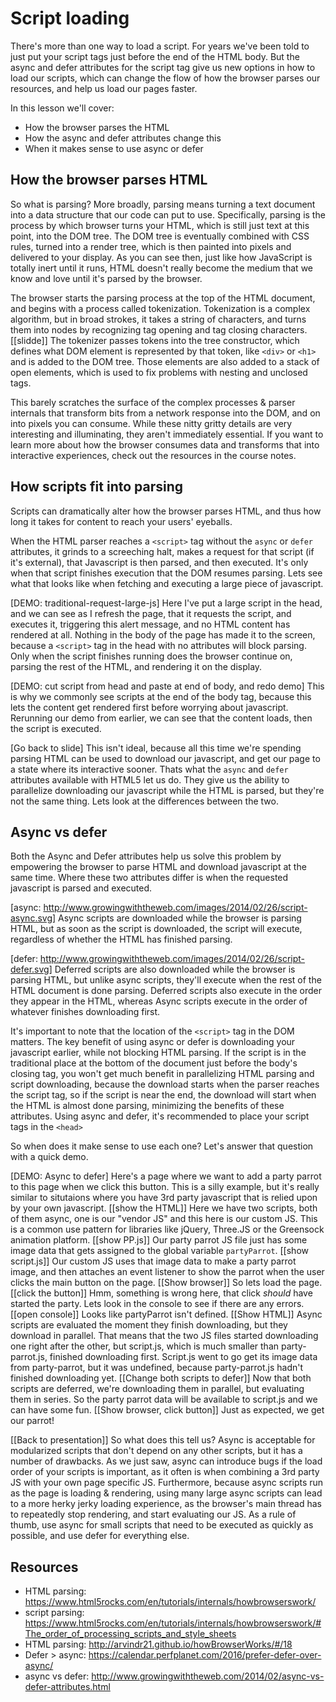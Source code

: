 # Script loading

There's more than one way to load a script.  For years we've been told to just put your script tags just before the end of the HTML body.  But the async and defer attributes for the script tag give us new options in how to load our scripts, which can change the flow of how the browser parses our resources, and help us load our pages faster.

In this lesson we'll cover:
* How the browser parses the HTML
* How the async and defer attributes change this
* When it makes sense to use async or defer

## How the browser parses HTML
So what is parsing?  More broadly, parsing means turning a text document into a data structure that our code can put to use.  Specifically, parsing is the process by which browser turns your HTML, which is still just text at this point, into the DOM tree.  The DOM tree is eventually combined with CSS rules, turned into a render tree, which is then painted into pixels and delivered to your display.  As you can see then, just like how JavaScript is totally inert until it runs, HTML doesn't really become the medium that we know and love until it's parsed by the browser.

The browser starts the parsing process at the top of the HTML document, and begins with a process called tokenization.  Tokenization is a complex algorithm, but in broad strokes, it takes a string of characters, and turns them into nodes by recognizing tag opening and tag closing characters.
[[slidde]]
The tokenizer passes tokens into the tree constructor, which defines what DOM element is represented by that token, like `<div>` or `<h1>` and is added to the DOM tree.  Those elements are also added to a stack of open elements, which is used to fix problems with nesting and unclosed tags.

This barely scratches the surface of the complex processes & parser internals that transform bits from a network response into the DOM, and on into pixels you can consume. While these nitty gritty details are very interesting and illuminating, they aren't immediately essential. If you want to learn more about how the browser consumes data and transforms that into interactive experiences, check out the resources in the course notes.

## How scripts fit into parsing
Scripts can dramatically alter how the browser parses HTML, and thus how long it takes for content to reach your users' eyeballs.

When the HTML parser reaches a `<script>` tag without the `async` or `defer` attributes, it grinds to a screeching halt, makes a request for that script (if it's external), that Javascript is then parsed, and then executed.  It's only when that script finishes execution that the DOM resumes parsing.  Lets see what that looks like when fetching and executing a large piece of javascript.

[DEMO: traditional-request-large-js]
Here I've put a large script in the head, and we can see as I refresh the page, that it requests the script, and executes it, triggering this alert message, and no HTML content has rendered at all. Nothing in the body of the page has made it to the screen, because a `<script>` tag in the head with no attributes will block parsing.  Only when the script finishes running does the browser continue on, parsing the rest of the HTML, and rendering it on the display.

[DEMO: cut script from head and paste at end of body, and redo demo]
This is why we commonly see scripts at the end of the body tag, because this lets the content get rendered first before worrying about javascript.  Rerunning our demo from earlier, we can see that the content loads, then the script is executed.

[Go back to slide]
This isn't ideal, because all this time we're spending parsing HTML can be used to download our javascript, and get our page to a state where its interactive sooner. Thats what the `async` and `defer` attributes available with HTML5 let us do.  They give us the ability to parallelize downloading our javascript while the HTML is parsed, but they're not the same thing. Lets look at the differences between the two.

## Async vs defer
Both the Async and Defer attributes help us solve this problem by empowering the browser to parse HTML and download javascript at the same time. Where these two attributes differ is when the requested javascript is parsed and executed.

[async: http://www.growingwiththeweb.com/images/2014/02/26/script-async.svg]
Async scripts are downloaded while the browser is parsing HTML, but as soon as the script is downloaded, the script will execute, regardless of whether the HTML has finished parsing.

[defer: http://www.growingwiththeweb.com/images/2014/02/26/script-defer.svg]
Deferred scripts are also downloaded while the browser is parsing HTML, but unlike async scripts, they'll execute when the rest of the HTML document is done parsing.  Deferred scripts also execute in the order they appear in the HTML, whereas Async scripts execute in the order of whatever finishes downloading first.

It's important to note that the location of the `<script>` tag in the DOM matters.  The key benefit of using async or defer is downloading your javascript earlier, while not blocking HTML parsing.  If the script is in the traditional place at the bottom of the document just before the body's closing tag, you won't get much benefit in parallelizing HTML parsing and script downloading, because the download starts when the parser reaches the script tag, so if the script is near the end, the download will start when the HTML is almost done parsing, minimizing the benefits of these attributes. Using async and defer, it's recommended to place your script tags in the `<head>`

So when does it make sense to use each one?  Let's answer that question with a quick demo.

[DEMO: Async to defer]
Here's a page where we want to add a party parrot to this page when we click this button.  This is a silly example, but it's really similar to situtaions where you have 3rd party javascript that is relied upon by your own javascript.
[[show the HTML]]
Here we have two scripts, both of them async, one is our "vendor JS" and this here is our custom JS.  This is a common use pattern for libraries like jQuery, Three.JS or the Greensock animation platform.
[[show PP.js]]
Our party parrot JS file just has some image data that gets assigned to the global variable `partyParrot`.
[[show script.js]]
Our custom JS uses that image data to make a party parrot image, and then attaches an event listener to show the parrot when the user clicks the main button on the page.
[[Show browser]]
So lets load the page.
[[click the button]]
Hmm, something is wrong here, that click *should* have started the party.  Lets look in the console to see if there are any errors.
[[open console]]
Looks like partyParrot isn't defined.
[[Show HTML]]
Async scripts are evaluated the moment they finish downloading, but they download in parallel.  That means that the two JS files started downloading one right after the other, but script.js, which is much smaller than party-parrot.js, finished downloading first. Script.js went to go get its image data from party-parrot, but it was undefined, because party-parrot.js hadn't finished downloading yet.
[[Change both scripts to defer]]
Now that both scripts are deferred, we're downloading them in parallel, but evaluating them in series.  So the party parrot data will be available to script.js and we can have some fun.
[[Show browser, click button]]
Just as expected, we get our parrot!

[[Back to presentation]]
So what does this tell us?  Async is acceptable for modularized scripts that don't depend on any other scripts, but it has a number of drawbacks.  As we just saw, async can introduce bugs if the load order of your scripts is important, as it often is when combining a 3rd party JS with your own page specific JS.  Furthermore, because async scripts run as the page is loading & rendering, using many large async scripts can lead to a more herky jerky loading experience, as the browser's main thread has to repeatedly stop rendering, and start evaluating our JS.  As a rule of thumb, use async for small scripts that need to be executed as quickly as possible, and use defer for everything else.

## Resources
* HTML parsing: https://www.html5rocks.com/en/tutorials/internals/howbrowserswork/
* script parsing: https://www.html5rocks.com/en/tutorials/internals/howbrowserswork/#The_order_of_processing_scripts_and_style_sheets
* HTML parsing: http://arvindr21.github.io/howBrowserWorks/#/18
* Defer > async: https://calendar.perfplanet.com/2016/prefer-defer-over-async/
* async vs defer: http://www.growingwiththeweb.com/2014/02/async-vs-defer-attributes.html